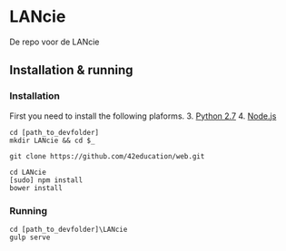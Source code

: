 # LANcie
De repo voor de LANcie


Installation & running
--------------

### Installation
First you need to install the following plaforms.
3. [Python 2.7](https://www.python.org/downloads/release/python-279/)
4. [Node.js](http://nodejs.org/download/)


```
cd [path_to_devfolder]  
mkdir LANcie && cd $_

git clone https://github.com/42education/web.git

cd LANcie
[sudo] npm install
bower install
```

### Running

```
cd [path_to_devfolder]\LANcie
gulp serve
```
